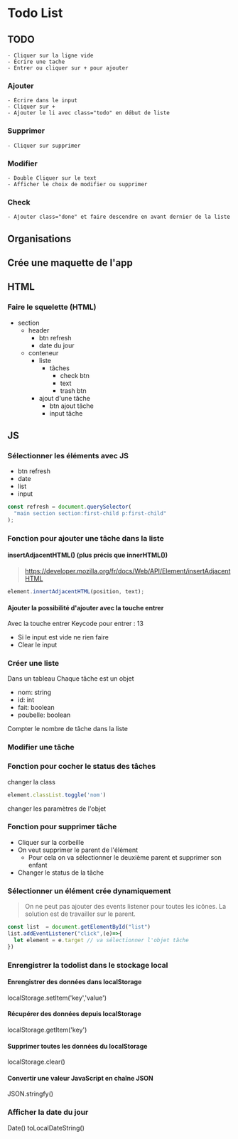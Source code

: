 # Todo List

## TODO

    - Cliquer sur la ligne vide
    - Écrire une tache
    - Entrer ou cliquer sur + pour ajouter

### Ajouter

    - Écrire dans le input
    - Cliquer sur +
    - Ajouter le li avec class="todo" en début de liste

### Supprimer

    - Cliquer sur supprimer

### Modifier

    - Double Cliquer sur le text
    - Afficher le choix de modifier ou supprimer

### Check

    - Ajouter class="done" et faire descendre en avant dernier de la liste

## Organisations
## Crée une maquette de l'app
## HTML
### Faire le squelette (HTML)

- section
  - header
    - btn refresh
    - date du jour
  - conteneur
    - liste
      - tâches
        - check btn
        - text
        - trash btn
    - ajout d'une tâche
      - btn ajout tâche
      - input tâche

## JS
### Sélectionner les éléments avec JS
* btn refresh
* date
* list
* input

```javascript
const refresh = document.querySelector(
  "main section section:first-child p:first-child"
);
```

### Fonction pour ajouter une tâche dans la liste
#### insertAdjacentHTML() (plus précis que innerHTML())
> https://developer.mozilla.org/fr/docs/Web/API/Element/insertAdjacentHTML

```javascript
element.innertAdjacentHTML(position, text);
```
#### Ajouter la possibilité d'ajouter avec la touche entrer
Avec la touche entrer
Keycode pour entrer : 13
* Si le input est vide ne rien faire
* Clear le input
### Créer une liste 
Dans un tableau
Chaque tâche est un objet 
  - nom: string
  - id: int
  - fait: boolean
  - poubelle: boolean

Compter le nombre de tâche dans la liste
 
### Modifier une tâche

### Fonction pour cocher le status des tâches
changer la class
```javascript
element.classList.toggle('nom')
```
changer les paramètres de l'objet
### Fonction pour supprimer tâche
* Cliquer sur la corbeille
* On veut supprimer le parent de l'élément
  * Pour cela on va sélectionner le deuxième parent et supprimer son enfant 
* Changer le status de la tâche
### Sélectionner un élément crée dynamiquement
> On ne peut pas ajouter des events listener pour toutes les icônes.
La solution est de travailler sur le parent.
```javascript
const list  = document.getElementById("list")
list.addEventListener("click",(e)=>{
  let element = e.target // va sélectionner l'objet tâche
})
```
### Enrengistrer la todolist dans le stockage local
#### Enrengistrer des données dans localStorage
localStorage.setItem('key','value')
#### Récupérer des données depuis localStorage
localStorage.getItem('key')
#### Supprimer toutes les données du localStorage
localStorage.clear()
#### Convertir une valeur JavaScript en chaîne JSON
JSON.stringfy()

### Afficher la date du jour
Date()
toLocalDateString()
